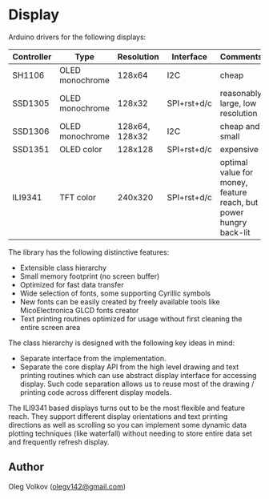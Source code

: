 # Display
Arduino drivers for the following displays:

| Controller | Type  | Resolution | Interface | Comments |
|--|--|--|--|--|
| SH1106 | OLED monochrome | 128x64 | I2C | cheap |
| SSD1305 | OLED monochrome | 128x32 | SPI+rst+d/c | reasonably large, low resolution |
| SSD1306 | OLED monochrome | 128x64, 128x32 | I2C | cheap and small |
| SSD1351 | OLED color | 128x128 | SPI+rst+d/c | expensive |
| ILI9341 | TFT color | 240x320 | SPI+rst+d/c | optimal value for money, feature reach, but power hungry back-lit |

The library has the following distinctive features:
- Extensible class hierarchy
- Small memory footprint (no screen buffer)
- Optimized for fast data transfer
- Wide selection of fonts, some supporting Cyrillic symbols
- New fonts can be easily created by freely available tools like MicoElectronica GLCD fonts creator
- Text printing routines optimized for usage without first cleaning the entire screen area

The class hierarchy is designed with the following key ideas in mind:
- Separate interface from the implementation.
- Separate the core display API from the high level drawing and text printing routines which can use abstract display interface for accessing display. Such code separation allows us to reuse most of the drawing / printing code across different display models.

The ILI9341 based displays turns out to be the most flexible and feature reach. They support different display orientations and text printing directions as well as scrolling so you can implement some dynamic data plotting techniques (like waterfall) without needing to store entire data set and frequently refresh display.

## Author

Oleg Volkov (olegv142@gmail.com)

